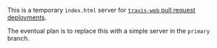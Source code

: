 This is a temporary `index.html` server for [`travis-web` pull request deployments](https://builders.travis-ci.com/teams/teal/applications/web/pull-request-deployments/).

The eventual plan is to replace this with a simple server in the `primary` branch.
